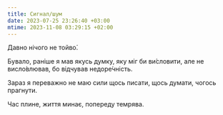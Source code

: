 ```yaml
---
title: Сигнал/шум
date: 2023-07-25 23:26:40 +03:00
mtime: 2023-11-08 03:29:15 +02:00
---
```


Давно нічого не тойво́.

Бувало, раніше я мав якусь думку, яку міг би ви́словити, але не висло́влював, бо відчував недоре́чність.

Зараз я переважно не маю сили щось писати, щось думати, чогось прагнути.

Час плине, життя минає, попереду темрява.
